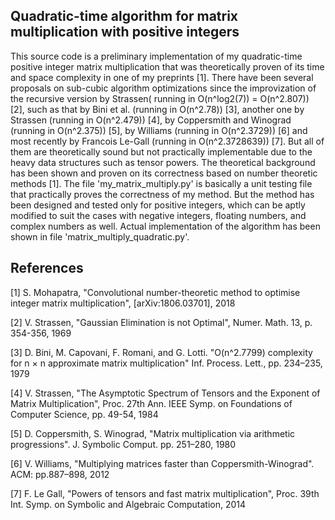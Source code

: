 Quadratic-time algorithm for matrix multiplication with positive integers
--------------------------------------------------------------------------

This source code is a preliminary implementation of my quadratic-time positive integer matrix multiplication that was theoretically proven of its time and space complexity in one of my preprints [1]. There have been several proposals on sub-cubic algorithm optimizations since the improvization of the recursive version by Strassen( running in O(n^log2(7)) = O(n^2.807)) [2], such as that by Bini et al. (running in O(n^2.78)) [3], another one by Strassen (running in O(n^2.479)) [4], by Coppersmith and Winograd (running in O(n^2.375)) [5], by Williams (running in O(n^2.3729)) [6] and most recently by Francois Le-Gall (running in O(n^2.3728639)) [7]. But all of them are theoretically sound but not practically implementable due to the heavy data structures such as tensor powers. The theoretical background has been shown and proven on its correctness based on number theoretic methods [1]. The file 'my_matrix_multiply.py' is basically a unit testing file that practically proves the correctness of my method. But the method has been designed and tested only for positive integers, which can be aptly modified to suit the cases with negative integers, floating numbers, and complex numbers as well. Actual implementation of the algorithm has been shown in file 'matrix_multiply_quadratic.py'.

References
-----------

[1] S. Mohapatra, "Convolutional number-theoretic method to optimise integer matrix multiplication", [arXiv:1806.03701], 2018

[2] V. Strassen, "Gaussian Elimination is not Optimal", Numer. Math. 13, p. 354-356, 1969

[3] D. Bini, M. Capovani, F. Romani, and G. Lotti. "O(n^2.7799) complexity for n × n approximate matrix multiplication" Inf. Process. Lett., pp. 234–235, 1979

[4] V. Strassen, "The Asymptotic Spectrum of Tensors and the Exponent of Matrix Multiplication", Proc. 27th Ann. IEEE Symp. on Foundations of Computer Science, pp. 49-54, 1984

[5] D. Coppersmith, S. Winograd, "Matrix multiplication via arithmetic progressions". J. Symbolic Comput. pp. 251–280, 1980

[6] V. Williams, "Multiplying matrices faster than Coppersmith-Winograd". ACM: pp.887–898, 2012

[7] F. Le Gall, "Powers of tensors and fast matrix multiplication", Proc. 39th Int. Symp. on Symbolic and Algebraic Computation, 2014
